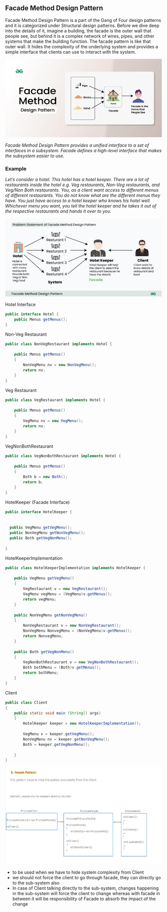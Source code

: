 ## Facade Method Design Pattern
Facade Method Design Pattern is a part of the Gang of Four design patterns and it is categorized under Structural design patterns. Before we dive deep into the details of it, imagine a building, the facade is the outer wall that people see, but behind it is a complex network of wires, pipes, and other systems that make the building function. The facade pattern is like that outer wall. It hides the complexity of the underlying system and provides a simple interface that clients can use to interact with the system.

![alt text](facade-1.png)

*Facade Method Design Pattern provides a unified interface to a set of interfaces in a subsystem. Facade defines a high-level interface that makes the subsystem easier to use.*

### Example
*Let’s consider a hotel. This hotel has a hotel keeper. There are a lot of restaurants inside the hotel e.g. Veg restaurants, Non-Veg restaurants, and Veg/Non Both restaurants. You, as a client want access to different menus of different restaurants. You do not know what are the different menus they have. You just have access to a hotel keeper who knows his hotel well. Whichever menu you want, you tell the hotel keeper and he takes it out of the respective restaurants and hands it over to you.*

![alt text](facade-2.png)

Hotel Interface
```java
public interface Hotel {
    public Menus getMenus();
}
```

Non-Veg Restaurant
```java
public class NonVegRestaurant implements Hotel {
 
    public Menus getMenus()
    {
        NonVegMenu nv = new NonVegMenu();
        return nv;
    }
}
``` 
Veg Restaurant

```java
public class VegRestaurant implements Hotel {
 
    public Menus getMenus()
    {
        VegMenu nv = new VegMenu();
        return nv;
    }
}
``` 
VegNonBothRestaurant
```java
public class VegNonBothRestaurant implements Hotel {
 
    public Menus getMenus()
    {
        Both b = new Both();
        return b;
    }
}
```

HotelKeeper (Facade Interface)
```java
public interface HotelKeeper {
   
 
  public VegMenu getVegMenu();
  public NonVegMenu getNonVegMenu();
  public Both getVegNonMenu();
 
}
```

HotelKeeperImplementation
```java
public class HotelKeeperImplementation implements HotelKeeper {
 
    public VegMenu getVegMenu()
    {
        VegRestaurant v = new VegRestaurant();
        VegMenu vegMenu = (VegMenu)v.getMenus();
        return vegMenu;
    }
 
    public NonVegMenu getNonVegMenu()
    {
        NonVegRestaurant v = new NonVegRestaurant();
        NonVegMenu NonvegMenu = (NonVegMenu)v.getMenus();
        return NonvegMenu;
    }
 
    public Both getVegNonMenu()
    {
        VegNonBothRestaurant v = new VegNonBothRestaurant();
        Both bothMenu = (Both)v.getMenus();
        return bothMenu;
    }
}
```

Client
```java
public class Client
{
    public static void main (String[] args)
    {
        HotelKeeper keeper = new HotelKeeperImplementation();
         
        VegMenu v = keeper.getVegMenu();
        NonVegMenu nv = keeper.getNonVegMenu();
        Both = keeper.getVegNonMenu();
 
    }
}
```

![alt text](<facade-3.png>)

- to be used when we have to hide system complexity from Client
- we should not force the client to go through facade, they can directly go to the sub-system also
- In case of Client talking directly to the sub-system, changes happening in the sub-system will force the client to change whereas with facade in between it will be responsibility of Facade to absorb the impact of the change
